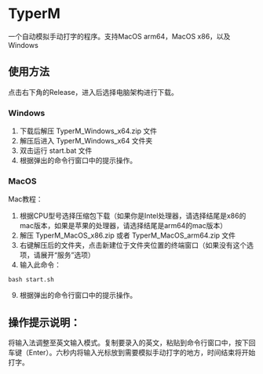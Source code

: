 # TyperM
一个自动模拟手动打字的程序。支持MacOS arm64，MacOS x86，以及Windows
## 使用方法
点击右下角的Release，进入后选择电脑架构进行下载。

### Windows
1. 下载后解压 TyperM_Windows_x64.zip 文件
2. 解压后进入 TyperM_Windows_x64 文件夹
3. 双击运行 start.bat 文件
4. 根据弹出的命令行窗口中的提示操作。

### MacOS
Mac教程：
1. 根据CPU型号选择压缩包下载（如果你是Intel处理器，请选择结尾是x86的mac版本，如果是苹果的处理器，请选择结尾是arm64的mac版本）
2. 解压 TyperM_MacOS_x86.zip 或者 TyperM_MacOS_arm64.zip 文件
4. 右键解压后的文件夹，点击新建位于文件夹位置的终端窗口（如果没有这个选项，请展开“服务”选项）
5. 输入此命令：
```
bash start.sh
```
9. 根据弹出的命令行窗口中的提示操作。

## 操作提示说明：
将输入法调整至英文输入模式。复制要录入的英文，粘贴到命令行窗口中，按下回车键（Enter）。六秒内将输入光标放到需要模拟手动打字的地方，时间结束将开始打字。

